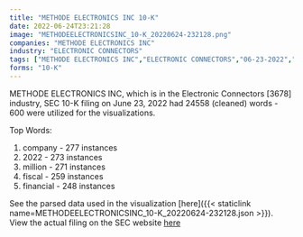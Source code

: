 ```yaml
---
title: "METHODE ELECTRONICS INC 10-K"
date: 2022-06-24T23:21:28
image: "METHODEELECTRONICSINC_10-K_20220624-232128.png"
companies: "METHODE ELECTRONICS INC"
industry: "ELECTRONIC CONNECTORS"
tags: ["METHODE ELECTRONICS INC","ELECTRONIC CONNECTORS","06-23-2022","10-K"]
forms: "10-K"
---
```

METHODE ELECTRONICS INC, which is in the Electronic Connectors [3678] industry, SEC 10-K filing on June 23, 2022 had 24558 (cleaned) words - 600 were utilized for the visualizations.

Top Words:
1. company - 277 instances
2. 2022 - 273 instances
3. million - 271 instances
4. fiscal - 259 instances
5. financial - 248 instances


See the parsed data used in the visualization [here]({{< staticlink name=METHODEELECTRONICSINC_10-K_20220624-232128.json >}}).  
View the actual filing on the SEC website [here](https://www.sec.gov/Archives/edgar/data/65270/0000950170-22-011989.txt)